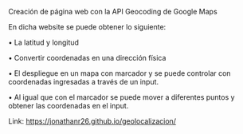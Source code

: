 Creación de página web con la API Geocoding de Google Maps

En dicha website se puede obtener lo siguiente:

• La latitud y longitud

• Convertir coordenadas en una dirección física

• El despliegue en un mapa con marcador y se puede controlar con coordenadas ingresadas a través de un input.

• Al igual que con el marcador se puede mover a diferentes puntos y obtener las coordenadas en el input.

Link: https://jonathanr26.github.io/geolocalizacion/
